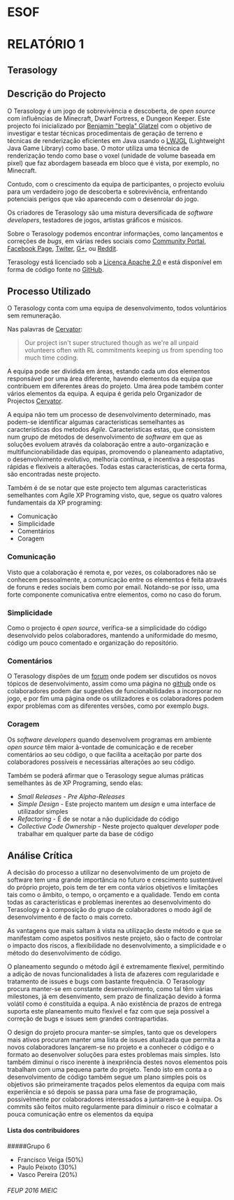 # ESOF
# RELATÓRIO 1
## Terasology

## Descrição do Projecto
O Terasology é um jogo de sobrevivência e descoberta, de *open source* com influências de Minecraft, Dwarf Fortress, e 
Dungeon Keeper.
Este projecto foi inicializado por [Benjamin "begla" Glatzel](https://github.com/begla) com o objetivo de 
investigar e testar técnicas procedimentais de geração de terreno e 
técnicas de renderização eficientes em Java usando o 
[LWJGL](https://en.wikipedia.org/wiki/Lightweight_Java_Game_Library) (Lightweight Java Game Library) como base.
O motor utiliza uma técnica de renderização tendo como base o voxel (unidade de volume baseada em pixel) que faz
abordagem baseada em bloco que é vista, por exemplo, no Minecraft.

Contudo, com o crescimento da equipa de participantes, o projecto evoluiu para um verdadeiro jogo de descoberta e sobrevivência, enfrentando potenciais perigos que vão aparecendo com o desenrolar do jogo.

Os criadores de Terasology são uma mistura deversificada de *software developers*, testadores de jogos,
artistas gráficos e músicos. 

Sobre o Terasology podemos encontrar informações, como lançamentos e correções de *bugs*, 
em várias redes sociais como [Community Portal](http://forum.terasology.org/), 
[Facebook Page](https://www.facebook.com/Terasology/timeline/), [Twiter](https://twitter.com/Terasology), 
[G+](https://plus.google.com/103835217961917018533/posts), ou [Reddit](https://www.reddit.com/r/Terasology).

Terasology está licenciado sob a [Licença Apache 2.0](http://www.apache.org/licenses/LICENSE-2.0.html) e está disponível em forma de código fonte no [GitHub](https://github.com/MovingBlocks/Terasology).

## Processo Utilizado

O Terasology conta com uma equipa de desenvolvimento, todos voluntários sem remuneração.

Nas palavras de [Cervator](https://github.com/Cervator):
>Our project isn't super structured though as we're all unpaid volunteers often
with RL commitments keeping us from spending too much time coding.

A equipa pode ser dividida em áreas, estando cada um dos elementos responsável por uma área diferente,
havendo elementos da equipa que contribuem em diferentes áreas do projeto. Uma área pode também conter vários
elementos da equipa.
A equipa é gerida pelo Organizador de Projectos [Cervator](https://github.com/Cervator).

A equipa não tem um processo de desenvolvimento determinado, mas podem-se identificar algumas 
caracteristicas semelhantes as caracteristicas dos metodos *Agile*. Caracteristicas estas, que 
consistem num grupo de métodos de desenvolvimento de *software* em que as soluções evoluem através da 
colaboração entre a auto-organização e multifuncionabilidade das equipas, promovendo o planeamento adaptativo,
o desenvolvimento evolutivo, melhoria contínua, e incentiva a respostas rápidas e flexiveis a alterações.
Todas estas caracteristicas, de certa forma, são encontradas neste projecto.

Também é de se notar que este projecto tem algumas caracteristicas semelhantes com Agile XP Programing visto, 
que, segue os quatro valores fundamentais da XP programing:

* Comunicação
* Simplicidade
* Comentários
* Coragem

### Comunicação

Visto que a colaboração é remota e, por vezes, os colaboradores não se conhecem pessoalmente, a comunicação entre os elementos é feita através de foruns e redes sociais bem como por email. Notando-se por isso, uma forte componente comunicativa entre elementos, como no caso do forum.

### Simplicidade

Como o projecto é *open source*, verifica-se a simplicidade do código desenvolvido pelos colaboradores, 
mantendo a uniformidade do mesmo, código um pouco comentado e organização do repositório.


### Comentários

O Terasology dispões de um [forum](http://forum.movingblocks.org/) onde podem ser discutidos os novos tópicos de
desenvolvimento, assim como uma página no [github](https://github.com/MovingBlocks/Terasology/wiki/Community-Suggestions) 
onde os colaboradores podem dar sugestões de funcionabilidades a incorporar no jogo, 
e por fim uma página onde os utilizadores e os colaboradores podem expor problemas com as 
diferentes versões, como por exemplo *bugs*.

### Coragem

Os *software developers* quando desenvolvem programas em ambiente *open source* têm maior à-vontade de comunicação e de 
receber comentários ao seu código, o que facilita a aceitação por parte dos colaboradores possíveis e necessárias 
alterações ao seu código.


Também se poderá afirmar que o Terasology segue alumas práticas semelhantes às de XP Programing, sendo elas:
* *Small Releases* - *Pre Alpha-Releases*
* *Simple Design* - Este projecto mantem um *design* e uma interface de utilizador simples
* *Refactoring* - É de se notar a não duplicidade do código
* *Collective Code Ownership* - Neste projecto qualquer *developer* pode trabalhar em qualquer parte da base de código


## Análise Crítica

A decisão do processo  a utilizar no desenvolvimento de um projeto de software tem uma grande importância no futuro e crescimento sustentável do próprio projeto, pois tem de ter em conta vários objetivos e limitações tais como o âmbito, o tempo, o orçamento e a qualidade. Tendo em conta todas as características e problemas inerentes ao desenvolvimento do Terasology e à composição do grupo de colaboradores o modo ágil de desenvolvimento é de facto o mais correto.

As vantagens que mais saltam à vista na utilização deste método e que se manifestam como aspetos positivos neste projeto, são o facto de controlar o impacto dos riscos, a flexibilidade no desenvolvimento, a simplicidade e o método do desenvolvimento de código.

O planeamento segundo o método ágil é extremamente flexível, permitindo a adição de novas funcionalidades  à lista de afazeres com regularidade e tratamento de issues e bugs com bastante frequência. O Terasology procura manter-se em constante desenvolvimento, como tal têm várias milestones, já em desenvimento, sem prazo de finalização devido à forma volátil como é constituída a equipa. A não existência de prazos de entrega suporta este planeamento muito flexível e faz com que seja possível a correção de bugs e issues sem grandes contrapartidas. 

O design do projeto procura manter-se simples, tanto que os developers mais ativos procuram manter uma lista de issues atualizada que permita a novos colaboradores lançarem-se no projeto e a conhecer o código e o formato ao desenvolver soluções para estes problemas mais simples. Isto também diminui o risco inerente à inexpriência destes novos elementos pois trabalham com uma pequena parte do projeto. Tendo isto em conta a o desenvolvimento de código também segue um plano simples pois os objetivos são primeiramente traçados pelos elementos da equipa com mais experiência e só depois se passa para uma fase de programação, possivelmente por colaboradores interessados a juntarem-se à equipa. Os commits são feitos muito regularmente para diminuir o risco e colmatar  a pouca comunicação entre os elementos da equipa



#### Lista dos contribuidores 
#####Grupo 6
* Francisco Veiga (50%)
* Paulo Peixoto (30%)
* Vasco Pereira (20%)

###### FEUP 2016 MIEIC
